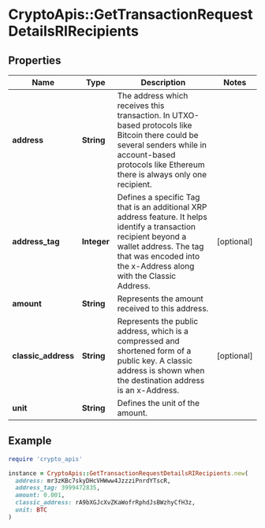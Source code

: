 # CryptoApis::GetTransactionRequestDetailsRIRecipients

## Properties

| Name | Type | Description | Notes |
| ---- | ---- | ----------- | ----- |
| **address** | **String** | The address which receives this transaction. In UTXO-based protocols like Bitcoin there could be several senders while in account-based protocols like Ethereum there is always only one recipient. |  |
| **address_tag** | **Integer** | Defines a specific Tag that is an additional XRP address feature. It helps identify a transaction recipient beyond a wallet address. The tag that was encoded into the x-Address along with the Classic Address. | [optional] |
| **amount** | **String** | Represents the amount received to this address. |  |
| **classic_address** | **String** | Represents the public address, which is a compressed and shortened form of a public key. A classic address is shown when the destination address is an x-Address. | [optional] |
| **unit** | **String** | Defines the unit of the amount. |  |

## Example

```ruby
require 'crypto_apis'

instance = CryptoApis::GetTransactionRequestDetailsRIRecipients.new(
  address: mr3zKBc7skyDHcVHWww4JzzziPnrdYTscR,
  address_tag: 3999472835,
  amount: 0.001,
  classic_address: rA9bXGJcXvZKaWofrRphdJsBWzhyCfH3z,
  unit: BTC
)
```

